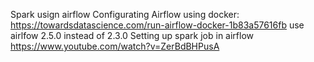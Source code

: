 Spark usign airflow
    Configurating Airflow using docker:
        https://towardsdatascience.com/run-airflow-docker-1b83a57616fb
            use airlfow 2.5.0 instead of 2.3.0
    Setting up spark job in airflow
        https://www.youtube.com/watch?v=ZerBdBHPusA 

